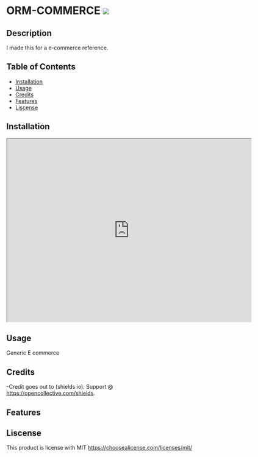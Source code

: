 # ORM-COMMERCE <img src=https://img.shields.io/badge/license-MIT-blue/>

## Description

I made this for a e-commerce reference.

## Table of Contents

- [Installation](#installation)
- [Usage](#usage)
- [Credits](#credits)
- [Features](#features)
- [Liscense](#liscense)

## Installation
<iframe src="https://drive.google.com/file/d/1oCDPMieCePYBbGtOXy4GLwdiYCtaQFGJ/preview" width="640" height="480"></iframe>


## Usage

Generic E commerce

## Credits

-Credit goes out to (shields.io). Support @ <https://opencollective.com/shields>.

## Features


## Liscense

This product is license with MIT
<https://choosealicense.com/licenses/mit/>
